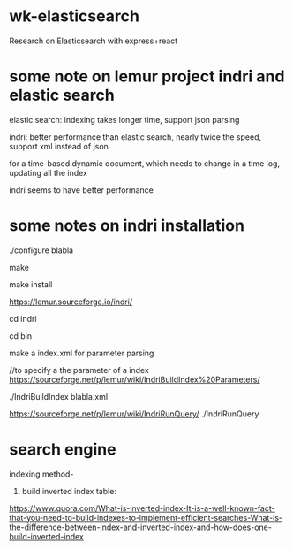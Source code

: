 # wk-elasticsearch
Research on Elasticsearch with express+react

# some note on lemur project indri and elastic search
elastic search: indexing takes longer time, support json parsing 

indri: better performance than elastic search, nearly twice the speed, support xml instead of json

for a time-based dynamic document, which needs to change in a time log, updating all the index

indri seems to have better performance 

# some notes on indri installation 
./configure blabla

make 

make install

https://lemur.sourceforge.io/indri/

cd indri

cd bin 

make a index.xml for parameter parsing 

//to specify a the parameter of a index
https://sourceforge.net/p/lemur/wiki/IndriBuildIndex%20Parameters/

./IndriBuildIndex blabla.xml

https://sourceforge.net/p/lemur/wiki/IndriRunQuery/
./IndriRunQuery 

# search engine

indexing method- 

1. build inverted index table:  

https://www.quora.com/What-is-inverted-index-It-is-a-well-known-fact-that-you-need-to-build-indexes-to-implement-efficient-searches-What-is-the-difference-between-index-and-inverted-index-and-how-does-one-build-inverted-index
